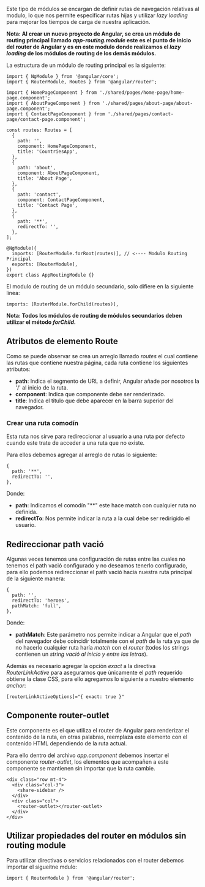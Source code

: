 Este tipo de módulos se encargan de definir rutas de navegación relativas al modulo, lo que nos permite especificar rutas hijas y utilizar *lazy loading* para mejorar los tiempos de carga de nuestra aplicación.

**Nota: Al crear un nuevo proyecto de Angular, se crea un módulo de routing principal llamado *app-routing.module* este es el punto de inicio del router de Angular y es en este modulo  donde realizamos el *lazy loading* de los módulos de routing de los demás módulos.**

La estructura de un módulo de routing principal es la siguiente:

```
import { NgModule } from '@angular/core';
import { RouterModule, Routes } from '@angular/router';

import { HomePageComponent } from './shared/pages/home-page/home-page.component';
import { AboutPageComponent } from './shared/pages/about-page/about-page.component';
import { ContactPageComponent } from './shared/pages/contact-page/contact-page.component';

const routes: Routes = [
  {
    path: '',
    component: HomePageComponent,
    title: 'CountriesApp',
  },
  {
    path: 'about',
    component: AboutPageComponent,
    title: 'About Page',
  },
  {
    path: 'contact',
    component: ContactPageComponent,
    title: 'Contact Page',
  },
  {
    path: '**',
    redirectTo: '',
  },
];

@NgModule({
  imports: [RouterModule.forRoot(routes)], // <---- Modulo Routing Principal
  exports: [RouterModule],
})
export class AppRoutingModule {}
```

El modulo de routing de un módulo secundario, solo difiere en la siguiente linea:

```
imports: [RouterModule.forChild(routes)],
```

**Nota: Todos los módulos de routing de módulos secundarios deben utilizar el método *forChild*.**
## Atributos de elemento Route

Como se puede observar se crea un arreglo llamado *routes* el cual contiene las rutas que contiene nuestra página, cada ruta contiene los siguientes atributos:

- **path**: Indica el segmento de URL a definir, Angular añade por nosotros la '/' al inicio de la ruta.
- **component**: Indica que componente debe ser renderizado.
- **title**: Indica el titulo que debe aparecer en la barra superior del navegador.
### Crear una ruta comodín

Esta ruta nos sirve para redireccionar al usuario a una ruta por defecto cuando este trate de acceder a una ruta que no existe.

Para ellos debemos agregar al arreglo de rutas lo siguiente:

```
{
  path: '**',
  redirectTo: '',
},
```

Donde:

- **path**: Indicamos el comodín "**" este hace match con cualquier ruta no definida.
- **redirectTo**: Nos permite indicar la ruta a la cual debe ser redirigido el usuario.
## Redireccionar path vació

Algunas veces tenemos una configuración de rutas entre las cuales no tenemos el path vació configurado y no deseamos tenerlo configurado, para ello podemos redireccionar el path vació hacia nuestra ruta principal de la siguiente manera:

```
{
  path: '',
  redirectTo: 'heroes',
  pathMatch: 'full',
},
```

Donde:

- **pathMatch**: Este parámetro nos permite indicar a Angular que el *path* del navegador debe coincidir totalmente con el *path* de la ruta ya que de no hacerlo cualquier ruta haría *match* con el *router* (todos los strings contienen un *string vació al inicio y entre las letras*).

Además es necesario agregar la opción *exact* a la directiva *RouterLinkActive* para asegurarnos que únicamente el *path* requerido obtiene la clase CSS, para ello agregamos lo siguiente a nuestro elemento *anchor*:

```
[routerLinkActiveOptions]="{ exact: true }"
```
## Componente router-outlet

Este componente es el que utiliza el router de Angular para renderizar el contenido de la ruta, en otras palabras, reemplaza este elemento con el contenido HTML dependiendo de la ruta actual.

Para ello dentro del archivo *app.component* debemos insertar el componente *router-outlet*, los elementos que acompañen a este componente se mantienen sin importar que la ruta cambie.

```
<div class="row mt-4">
  <div class="col-3">
    <share-sidebar />
  </div>
  <div class="col">
    <router-outlet></router-outlet>
  </div>
</div>
```
## Utilizar propiedades del router en módulos sin routing module

Para utilizar directivas o servicios relacionados con el router debemos importar el sigueitne mdulo:

```
import { RouterModule } from '@angular/router';
```